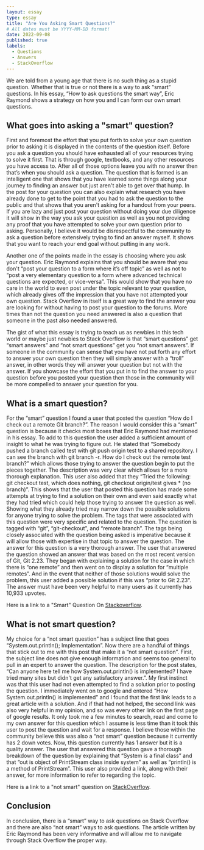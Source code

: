 ```yaml
---
layout: essay
type: essay
title: "Are You Asking Smart Questions?"
# All dates must be YYYY-MM-DD format!
date: 2022-09-08
published: true
labels:
  - Questions
  - Answers
  - StackOverflow
---
```



We are told from a young age that there is no such thing as a stupid question. Whether that is true or not there is a way to ask "smart” questions. In his
essay, “How to ask questions the smart way”, Eric Raymond shows a strategy on how you and I can form our own smart questions.

## What goes into asking a "smart" question?

First and foremost the effort that you put forth to solve your own question prior to asking it is displayed in the contents of the question itself. Before you ask a
question you should have exhausted all of your resources trying to solve it first. That is through google, textbooks, and any other resources you have access to. After
all of those options leave you with no answer then that’s when you should ask a question. The question that is formed is an intelligent one that shows that you have
learned some things along your journey to finding an answer but just aren't able to get over that hump. In the post for your question you can also explain what
research you have already done to get to the point that you had to ask the question to the public and that shows that you aren't asking for a handout from your peers.
If you are lazy and just post your question without doing your due diligence it will show in the way you ask your question as well as you not providing any proof that
you have attempted to solve your own question prior to asking. Personally, I believe it would be disrespectful to the community to ask a question before extensively
trying to find an answer myself. It shows that you want to reach your end goal without putting in any work.

Another one of the points made in the essay is choosing where you ask your question. Eric Raymond explains that you should be aware that you don't  “post your question
to a form where it’s off topic” as well as not to “post a very elementary question to a form where advanced technical questions are expected, or vice-versa”. This
would show that you have no care in the world to even post under the topic relevant to your question, which already gives off the impression that you have not
attempted your own question. Stack Overflow in itself is a great way to find the answer you are looking for without having to post your question to the forums. More
times than not the question you need answered is also a question that someone in the past also needed answered.

The gist of what this essay is trying to teach us as newbies in this tech world or maybe just newbies to Stack Overflow is that “smart questions” get “smart answers”
and “not smart questions” get you “not smart answers”. If someone in the community can sense that you have not put forth any effort to answer your own question then
they will simply answer with a “troll” answer, in other words they will answer your question but not with the answer. If you showcase the effort that you put in to
find the answer to your question before you posted your question then those in the community will be more compelled to answer your question for you.


## What is a smart question?

For the “smart” question I found a user that posted the question “How do I check out a remote Git branch?”. The reason I would consider this a “smart” question is
because it checks most boxes that Eric Raymond had mentioned in his essay. To add to this question the user added a sufficient amount of insight to what he was trying
to figure out. He stated that “Somebody pushed a branch called test with git push origin test to a shared repository. I can see the branch with git branch -r. How do I
check out the remote test branch?” which allows those trying to answer the question begin to put the pieces together. The description was very clear which allows for a
more thorough explanation. This user also added that they “Tried the following: git checkout test, which does nothing, git checkout origin/test gives * (no branch)”.
This shows that the user that posted this question has made some attempts at trying to find a solution on their own and even said exactly what they had tried which
could help those trying to answer the question as well. Showing what they already tried may narrow down the possible solutions for anyone trying to solve the problem.
The tags that were associated with this question were very specific and related to the question. The question is tagged with “git”, “git-checkout”, and “remote
branch”. The tags being closely associated with the question being asked is imperative because it will allow those with expertise in that topic to answer the question.
The answer for this question is a very thorough answer. The user that answered the question showed an answer that was based on the most recent version of Git, Git
2.23. They began with explaining a solution for the case in which there is “one remote” and then went on to display a solution for “multiple remotes”. And in the event
that neither of those solutions would solve the problem, this user added a possible solution if this was “prior to Git 2.23”. The answer must have been very helpful to
many users as it currently has 10,933 upvotes.

Here is a link to a "Smart" Question On [Stackoverflow](https://stackoverflow.com/questions/1783405/how-do-i-check-out-a-remote-git-branch).

## What is not smart question?

My choice for a “not smart question” has a subject line that goes “System.out.println(); Implementation”. Now there are a handful of things that stick out to me with
this post that make it a “not smart question”. First, the subject line does not give enough information and seems too general to pull in an expert to answer the
question. The description for the post states, “Can anyone here tell me how System.out.println() is implemented? I have tried many sites but didn't get any
satisfactory answer.”. My first instinct was that this user had not even attempted to find a solution prior to posting the question. I immediately went on to google
and entered “How System.out.println() is implemented” and I found that the first link leads to a great article with a solution. And if that had not helped, the second
link was also very helpful in my opinion, and so was every other link on the first page of google results. It only took me a few minutes to search, read and come to my
own answer for this question which I assume is less time than it took this user to post the question and wait for a response. I believe those within the community
believe this was also a “not smart” question because it currently has 2 down votes. Now, this question currently has 1 answer but it is a quality answer. The user that
answered this question gave a thorough breakdown of the question by explaining that “System is a final class” and that “out is object of PrintStream class inside
system” as well as “println() is a method of PrintStream”. This user also provided a link, along with their answer, for more information to refer to regarding the
topic.

Here is a link to a "not smart" question on [StackOverflow](https://stackoverflow.com/questions/31113981/system-out-println-implementation).

## Conclusion

In conclusion, there is a “smart” way to ask questions on Stack Overflow and there are also “not smart” ways to ask questions. The article written by Eric Raymond has
been very informative and will allow me to navigate through Stack Overflow the proper way.

